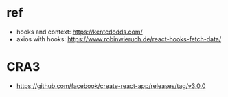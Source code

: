 # ref

- hooks and context: https://kentcdodds.com/
- axios with hooks: https://www.robinwieruch.de/react-hooks-fetch-data/

# CRA3

- https://github.com/facebook/create-react-app/releases/tag/v3.0.0
